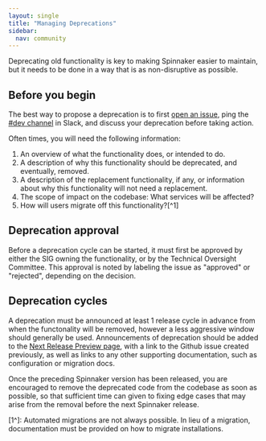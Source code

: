 ```yaml
---
layout: single
title: "Managing Deprecations"
sidebar:
  nav: community
---
```


Deprecating old functionality is key to making Spinnaker easier to maintain, but it needs to be done in a way that is as non-disruptive as possible.

## Before you begin

The best way to propose a deprecation is to first [open an issue](https://github.com/spinnaker/spinnaker/issues/new), ping the [#dev channel](https://spinnakerteam.slack.com/messages/C0DPVDMQE/) in Slack, and discuss your deprecation before taking action.

Often times, you will need the following information:

1. An overview of what the functionality does, or intended to do.
1. A description of why this functionality should be deprecated, and eventually, removed.
1. A description of the replacement functionality, if any, or information about why this functionality will not need a replacement.
1. The scope of impact on the codebase: What services will be affected?
1. How will users migrate off this functionality?[^1]

## Deprecation approval

Before a deprecation cycle can be started, it must first be approved by either the SIG owning the functionality, or by the Technical Oversight Committee.
This approval is noted by labeling the issue as "approved" or "rejected", depending on the decision.

## Deprecation cycles

A deprecation must be announced at least 1 release cycle in advance from when the functonality will be removed, however a less aggressive window should generally be used.
Announcements of deprecation should be added to the [Next Release Preview page](/community/releases/next-release-preview), with a link to the Github issue created previously, as well as links to any other supporting documentation, such as configuration or migration docs.

Once the preceding Spinnaker version has been released, you are encouraged to remove the deprecated code from the codebase as soon as possible, so that sufficient time can given to fixing edge cases that may arise from the removal before the next Spinnaker release.

[1^]: Automated migrations are not always possible. In lieu of a migration, documentation must be provided on how to migrate installations.
